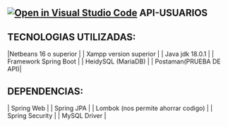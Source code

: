 [![Open in Visual Studio Code](https://classroom.github.com/assets/open-in-vscode-c66648af7eb3fe8bc4f294546bfd86ef473780cde1dea487d3c4ff354943c9ae.svg)](https://classroom.github.com/online_ide?assignment_repo_id=10528204&assignment_repo_type=AssignmentRepo)
API-USUARIOS
-----------------------------------------------------------------------------------------------------------------

TECNOLOGIAS UTILIZADAS:
--------------------------
|Netbeans 16 o superior  |
| Xampp version superior |
| Java jdk 18.0.1        |
| Framework Spring Boot  |
| HeidySQL (MariaDB)     |
| Postaman(PRUEBA DE API)|

DEPENDENCIAS:
----------------------------------------
| Spring Web                           |
| Spring JPA                           |
| Lombok (nos permite ahorrar codigo)  |
| Spring Security                      |
| MySQL Driver                         |

